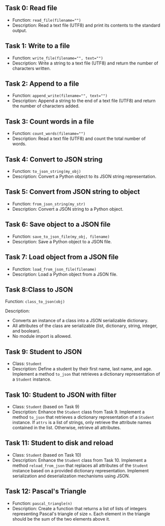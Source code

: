 ## Task 0: Read file

- Function: `read_file(filename="")`
- Description: Read a text file (UTF8) and print its contents to the standard output.

## Task 1: Write to a file

- Function: `write_file(filename="", text="")`
- Description: Write a string to a text file (UTF8) and return the number of characters written.

## Task 2: Append to a file

- Function: `append_write(filename="", text="")`
- Description: Append a string to the end of a text file (UTF8) and return the number of characters added.

## Task 3: Count words in a file

- Function: `count_words(filename="")`
- Description: Read a text file (UTF8) and count the total number of words.

## Task 4: Convert to JSON string

- Function: `to_json_string(my_obj)`
- Description: Convert a Python object to its JSON string representation.

## Task 5: Convert from JSON string to object

- Function: `from_json_string(my_str)`
- Description: Convert a JSON string to a Python object.

## Task 6: Save object to a JSON file

- Function: `save_to_json_file(my_obj, filename)`
- Description: Save a Python object to a JSON file.

## Task 7: Load object from a JSON file

- Function: `load_from_json_file(filename)`
- Description: Load a Python object from a JSON file.

## Task 8:Class to JSON

Function: `class_to_json(obj)`

Description:

- Converts an instance of a class into a JSON serializable dictionary.
- All attributes of the class are serializable (list, dictionary, string, integer, and boolean).
- No module import is allowed.

## Task 9: Student to JSON

- Class: `Student`
- Description: Define a student by their first name, last name, and age. Implement a method `to_json` that retrieves a dictionary representation of a `Student` instance.

## Task 10: Student to JSON with filter

- Class: `Student` (based on Task 9)
- Description: Enhance the `Student` class from Task 9. Implement a method `to_json` that retrieves a dictionary representation of a `Student` instance. If `attrs` is a list of strings, only retrieve the attribute names contained in the list. Otherwise, retrieve all attributes.

## Task 11: Student to disk and reload

- Class: `Student` (based on Task 10)
- Description: Enhance the `Student` class from Task 10. Implement a method `reload_from_json` that replaces all attributes of the `Student` instance based on a provided dictionary representation. Implement serialization and deserialization mechanisms using JSON.

## Task 12: Pascal's Triangle

- Function: `pascal_triangle(n)`
- Description: Create a function that returns a list of lists of integers representing Pascal's triangle of size `n`. Each element in the triangle should be the sum of the two elements above it.
